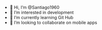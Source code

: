 - 👋 Hi, I’m @Santiago1960
- 👀 I’m interested in development
- 🌱 I’m currently learning Git Hub
- 💞️ I’m looking to collaborate on mobile apps


<!---
Santiago1960/Santiago1960 is a ✨ special ✨ repository because its `README.md` (this file) appears on your GitHub profile.
You can click the Preview link to take a look at your changes.
--->
